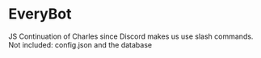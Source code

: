 # EveryBot
JS Continuation of Charles since Discord makes us use slash commands.
Not included: config.json and the database
